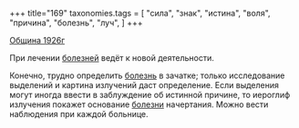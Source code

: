 +++
title="169"
taxonomies.tags = [
 "сила",
 "знак",
 "истина",
 "воля",
 "причина",
 "болезнь",
 "луч",
]
+++

[Община 1926г](/agni/1926)

При лечении [болезней](/tags/воля) ведёт к новой деятельности.   

Конечно, трудно определить [болезнь](/tags/болезнь) в зачатке; только исследование выделений и картина излучений даст определение. Если выделения могут иногда ввести в заблуждение об истинной причине, то иероглиф излучения покажет основание [болезни](/tags/знак) начертания. Можно вести наблюдения при каждой больнице.   

